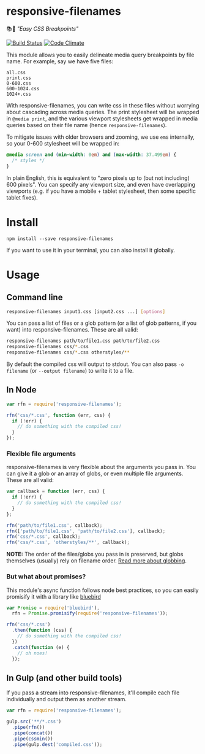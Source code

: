 # responsive-filenames
📚📲 _"Easy CSS Breakpoints"_

[![Build Status](https://travis-ci.org/nymag/responsive-filenames.svg)](https://travis-ci.org/nymag/responsive-filenames)
[![Code Climate](https://codeclimate.com/github/nymag/responsive-filenames/badges/gpa.svg)](https://codeclimate.com/github/nymag/responsive-filenames)

This module allows you to easily delineate media query breakpoints by file name. For example, say we have five files:

```
all.css
print.css
0-600.css
600-1024.css
1024+.css
```

With responsive-filenames, you can write css in these files without worrying about cascading across media queries. The print stylesheet will be wrapped in `@media print`, and the various viewport stylesheets get wrapped in media queries based on their file name (hence `responsive-filenames`).

To mitigate issues with older browsers and zooming, we use `em`s internally, so your 0-600 stylesheet will be wrapped in:

```css
@media screen and (min-width: 0em) and (max-width: 37.499em) {
  /* styles */
}
```

In plain English, this is equivalent to "zero pixels up to (but not including) 600 pixels". You can specify any viewport size, and even have overlapping viewports (e.g. if you have a mobile + tablet stylesheet, then some specific tablet fixes).

# Install

```
npm install --save responsive-filenames
```

If you want to use it in your terminal, you can also install it globally.

# Usage

## Command line

```bash
responsive-filenames input1.css [input2.css ...] [options]
```

You can pass a list of files or a glob pattern (or a list of glob patterns, if you want) into responsive-filenames. These are all valid:

```bash
responsive-filenames path/to/file1.css path/to/file2.css
responsive-filenames css/*.css
responsive-filenames css/*.css otherstyles/**
```

By default the compiled css will output to stdout. You can also pass `-o filename` (or `--output filename`) to write it to a file.

## In Node

```js
var rfn = require('responsive-filenames');

rfn('css/*.css', function (err, css) {
  if (!err) {
    // do something with the compiled css!
  }
});
```

### Flexible file arguments

responsive-filenames is very flexible about the arguments you pass in. You can give it a glob or an array of globs, or even multiple file arguments. These are all valid:

```js
var callback = function (err, css) {
  if (!err) {
    // do something with the compiled css!
  }
};

rfn('path/to/file1.css', callback);
rfn(['path/to/file1.css', 'path/to/file2.css'], callback);
rfn('css/*.css', callback);
rfn('css/*.css', 'otherstyles/**', callback);
```

**NOTE:** The order of the files/globs you pass in is preserved, but globs themselves (usually) rely on filename order. [Read more about globbing](https://www.npmjs.com/package/glob#glob-primer).

### But what about promises?

This module's async function follows node best practices, so you can easily promisify it with a library like [bluebird](https://github.com/petkaantonov/bluebird)

```js
var Promise = require('bluebird'),
  rfn = Promise.promisify(require('responsive-filenames'));

rfn('css/*.css')
  .then(function (css) {
    // do something with the compiled css!
  })
  .catch(function (e) {
    // oh noes!
  });
```

## In Gulp (and other build tools)

If you pass a stream into responsive-filenames, it'll compile each file individually and output them as another stream.

```js
var rfn = require('responsive-filenames');

gulp.src('**/*.css')
  .pipe(rfn())
  .pipe(concat())
  .pipe(cssmin())
  .pipe(gulp.dest('compiled.css'));
```